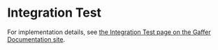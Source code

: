 # Integration Test

For implementation details, see [the Integration Test page on the Gaffer Documentation site](https://gchq.github.io/gaffer-doc/latest/dev/integration-test/).
